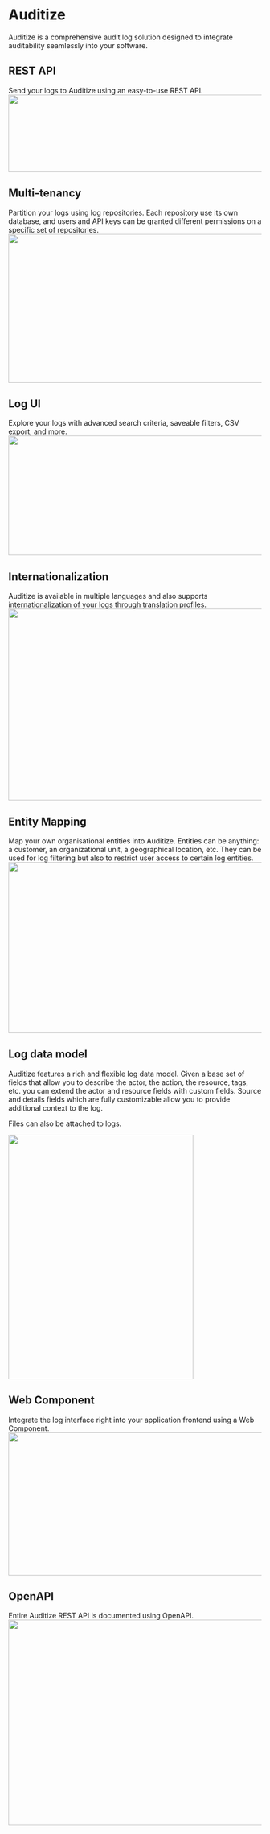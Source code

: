# Auditize

Auditize is a comprehensive audit log solution designed to integrate auditability seamlessly into your software.

<div class="adz-intros">
  <div class="adz-intro">
    <div class="adz-intro-text">
      <h2>REST API</h2>
      Send your logs to Auditize using an easy-to-use REST API.
    </div>
    <div class="adz-intro-image">
      <a href="sending-logs">
        <img src='/assets/intro-send-log-curl.png' width="649" height="154"/>
      </a>
    </div>
  </div>

  <div class="adz-intro">
    <div class="adz-intro-text">
      <h2>Multi-tenancy</h2>
      Partition your logs using log repositories. Each repository use its own database, and users and API keys can be granted different permissions on a specific set of repositories.
    </div>
    <div class="adz-intro-image">
      <a href="overview#log-repositories">
        <img src='/assets/repositories.png' width="532" height="296"/>
      </a>
    </div>
  </div>

  <div class="adz-intro">
    <div class="adz-intro-text">
      <h2>Log UI</h2>
      Explore your logs with advanced search criteria, saveable filters, CSV export, and more.
    </div>
    <div class="adz-intro-image">
      <img src='/assets/intro-log-ui.png' width="598" height="238"/>
    </div>
  </div>

  <div class="adz-intro">
    <div class="adz-intro-text">
      <h2>Internationalization</h2>
      Auditize is available in multiple languages and also supports internationalization of your logs through translation profiles.
    </div>
    <div class="adz-intro-image">
      <a href="overview#log-i18n-profiles">
        <img src='/assets/intro-log-ui-fr.png' width="599" height="381"/>
      </a>
    </div>
  </div>

  <div class="adz-intro">
    <div class="adz-intro-text">
      <h2>Entity Mapping</h2>
      Map your own organisational entities into Auditize. Entities can be anything: a customer, an organizational unit, a geographical location, etc. They can be used for log filtering but also to restrict user access to certain log entities.
    </div>
    <div class="adz-intro-image">
      <a href="logs#entity_path">
        <img src='/assets/intro-log-entities.png' width="536" height="340"/>
      </a>
    </div>
  </div>

  <div class="adz-intro">
    <div class="adz-intro-text">
      <h2>Log data model</h2>
      <p>Auditize features a rich and flexible log data model. Given a base set of fields that allow you to describe the actor, the action, the resource, tags, etc. you can extend the actor and resource fields with custom fields. Source and details fields which are fully customizable allow you to provide additional context to the log.</p>
      <p>Files can also be attached to logs.</p>
    </div>
    <div class="adz-intro-image">
      <a href="logs">
        <img src='/assets/intro-log-data-model.png' width="368" height="486"/>
      </a>
    </div>
  </div>

  <div class="adz-intro">
    <div class="adz-intro-text">
      <h2>Web Component</h2>
      Integrate the log interface right into your application frontend using a Web Component.
    </div>
    <div class="adz-intro-image">
      <a href="web-component">
        <img src='/assets/intro-web-component-integration.png' width="528" height="284"/>
      </a>
    </div>
  </div>

  <div class="adz-intro">
    <div class="adz-intro-text">
      <h2>OpenAPI</h2>
      Entire Auditize REST API is documented using OpenAPI.
    </div>
    <div class="adz-intro-image">
      <a href="api.html">
        <img src='/assets/intro-openapi.png' width="543" height="409"/>
      </a>
    </div>
  </div>
</div>

